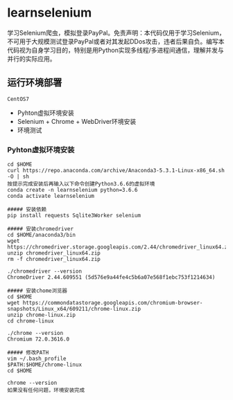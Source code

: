 # learnselenium
学习Selenium爬虫，模拟登录PayPal。免责声明：本代码仅用于学习Selenium，不可用于大规模测试登录PayPal或者对其发起DDos攻击，违者后果自负。编写本代码视为自身学习目的，特别是用Python实现多线程/多进程间通信，理解并发与并行的实际应用。

运行环境部署
----
`CentOS7`
* Pyhton虚拟环境安装
* Selenium + Chrome + WebDriver环境安装
* 环境测试

### Pyhton虚拟环境安装
```Shell
cd $HOME
curl https://repo.anaconda.com/archive/Anaconda3-5.3.1-Linux-x86_64.sh -O | sh
按提示完成安装后再输入以下命令创建Python3.6.6的虚拟环境
conda create -n learnselenium python=3.6.6
conda activate learnselenium

##### 安装依赖 
pip install requests Sqlite3Worker selenium

##### 安装chromedriver
cd $HOME/anaconda3/bin
wget https://chromedriver.storage.googleapis.com/2.44/chromedriver_linux64.zip
unzip chromedriver_linux64.zip
rm -f chromedriver_linux64.zip

./chromedriver --version
ChromeDriver 2.44.609551 (5d576e9a44fe4c5b6a07e568f1ebc753f1214634)

##### 安装chome浏览器
cd $HOME
wget https://commondatastorage.googleapis.com/chromium-browser-snapshots/Linux_x64/609211/chrome-linux.zip
unzip chrome-linux.zip
cd chrome-linux

./chrome --version
Chromium 72.0.3616.0

##### 修改PATH
vim ~/.bash_profile
$PATH:$HOME/chrome-linux
cd $HOME

chrome --version
如果没有任何问题，环境安装完成
```
